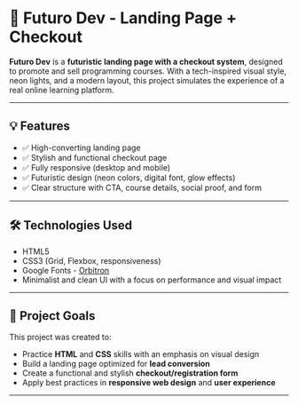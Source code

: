 # 🚀 Futuro Dev - Landing Page + Checkout

**Futuro Dev** is a **futuristic landing page with a checkout system**, designed to promote and sell programming courses. With a tech-inspired visual style, neon lights, and a modern layout, this project simulates the experience of a real online learning platform.

---

## 💡 Features

- ✅ High-converting landing page
- ✅ Stylish and functional checkout page
- ✅ Fully responsive (desktop and mobile)
- ✅ Futuristic design (neon colors, digital font, glow effects)
- ✅ Clear structure with CTA, course details, social proof, and form

---

## 🛠️ Technologies Used

- HTML5  
- CSS3 (Grid, Flexbox, responsiveness)  
- Google Fonts - [Orbitron](https://fonts.google.com/specimen/Orbitron)  
- Minimalist and clean UI with a focus on performance and visual impact

---

## 🎯 Project Goals

This project was created to:

- Practice **HTML** and **CSS** skills with an emphasis on visual design
- Build a landing page optimized for **lead conversion**
- Create a functional and stylish **checkout/registration form**
- Apply best practices in **responsive web design** and **user experience**

---

